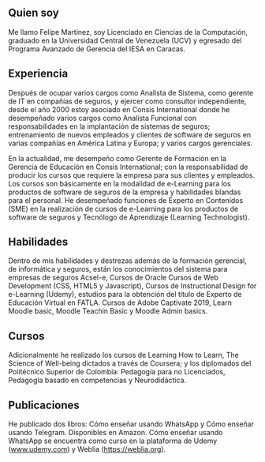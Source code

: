 ## Quien soy
Me llamo Felipe Martinez, soy Licenciado en Ciencias de la Computación, graduado en la Universidad Central de Venezuela (UCV) y egresado del Programa Avanzado de Gerencia del IESA en Caracas.

## Experiencia
Después de ocupar varios cargos como Analista de Sistema, como gerente de IT en compañías de seguros, y ejercer como consultor independiente, desde el año 2000 estoy asociado en Consis International donde he desempeñado varios cargos como Analista Funcional con responsabilidades en la implantación de sistemas de seguros; entrenamiento de nuevos empleados y clientes de software de seguros en varias compañías en América Latina y Europa; y varios cargos gerenciales.

En la actualidad, me desempeño como Gerente de Formación en la Gerencia de Educación en Consis International; con la responsabilidad de producir los cursos que requiere la empresa para sus clientes y empleados. Los cursos son básicamente en la modalidad de e-Learning para los productos de software de seguros de la empresa y habilidades blandas para el personal. He desempeñado funciones de Experto en Contenidos (SME) en la realización de cursos de e-Learning para los productos de software de seguros y Tecnólogo de Aprendizaje (Learning Technologist).

## Habilidades

Dentro de mis habilidades y destrezas además de la formación gerencial, de informática y seguros, están los conocimientos del sistema para empresas de seguros Acsel-e, Cursos de Oracle Cursos de Web Development (CSS, HTML5 y Javascript), Cursos de Instructional Design for e-Learning (Udemy), estudios para la obtención del título de Experto de Educación Virtual en FATLA. Cursos de Adobe Captivate 2019, Learn Moodle basic, Moodle Teachin Basic y Moodle Admin basics. 

## Cursos

Adicionalmente he realizado los cursos de Learning How to Learn, The Science of Well-being dictados a través de Coursera; y los diplomados del Politécnico Superior de Colombia: Pedagogía para no Licenciados, Pedagogía basado en competencias y Neurodidáctica.

## Publicaciones

He publicado dos libros: Cómo enseñar usando WhatsApp y Cómo enseñar usando Telegram. Disponibles en Amazon. Cómo enseñar usando WhatsApp se encuentra como curso en la plataforma de Udemy (www.udemy.com) y Weblia (https://weblia.org).
